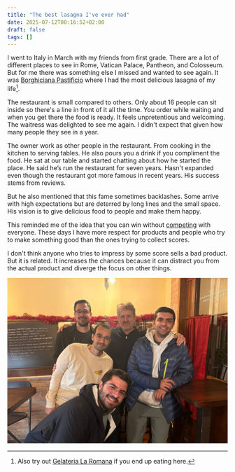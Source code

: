 ```yaml
---
title: "The best lasagna I've ever had"
date: 2025-07-12T00:16:52+02:00
draft: false
tags: [] 
---
```


I went to Italy in March with my friends from first grade.
There are a lot of different places to see in Rome, Vatican Palace, Pantheon, and Colosseum.
But for me there was something else I missed and wanted to see again.
It was [Borghiciana Pastificio](https://maps.app.goo.gl/WYi3bWYaKYAiWC5N7) where I had the most delicious lasagna of my life[^gelato].

The restaurant is small compared to others.
Only about 16 people can sit inside so there's a line in front of it all the time.
You order while waiting and when you get there the food is ready.
It feels unpretentious and welcoming.
The waitress was delighted to see me again.
I didn't expect that given how many people they see in a year.

The owner work as other people in the restaurant.
From cooking in the kitchen to serving tables.
He also pours you a drink if you compliment the food.
He sat at our table and started chatting about how he started the place.
He said he’s run the restaurant for seven years.
Hasn't expanded even though the restaurant got more famous in recent years.
His success stems from reviews.

But he also mentioned that this fame sometimes backlashes.
Some arrive with high expectations but are deterred by long lines and the small space.
His vision is to give delicious food to people and make them happy.

This reminded me of the idea that you can win without [competing](https://world.hey.com/jason/an-alternative-to-competition-ff57f4bc) with everyone.
These days I have more respect for products and people who try to make something good than the ones trying to collect scores.

I don't think anyone who tries to impress by some score sells a bad product.
But it is related. It increases the chances because it can distract you from the actual product and diverge the focus on other things.

![](/borghiciana.jpg)

[^gelato]: Also try out [Gelateria La Romana](https://maps.app.goo.gl/FKEbRmEcpfhv9NCd8) if you end up eating here.
